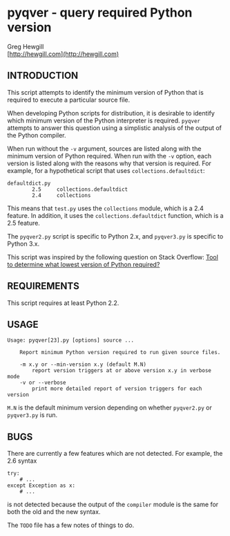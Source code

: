 # pyqver - query required Python version

Greg Hewgill  
[http://hewgill.com](http://hewgill.com)

## INTRODUCTION

This script attempts to identify the minimum version of Python that is required
to execute a particular source file.

When developing Python scripts for distribution, it is desirable to identify
which minimum version of the Python interpreter is required. `pyqver` attempts to
answer this question using a simplistic analysis of the output of the Python
compiler.

When run without the `-v` argument, sources are listed along with the minimum
version of Python required. When run with the `-v` option, each version is
listed along with the reasons why that version is required. For example, for
a hypothetical script that uses `collections.defaultdict`:

    defaultdict.py
            2.5     collections.defaultdict
            2.4     collections

This means that `test.py` uses the `collections` module, which is a 2.4
feature. In addition, it uses the `collections.defaultdict` function, which is
a 2.5 feature.

The `pyqver2.py` script is specific to Python 2.x, and `pyqver3.py` is specific
to Python 3.x.

This script was inspired by the following question on Stack Overflow:
[Tool to determine what lowest version of Python required?][1]

  [1]: http://stackoverflow.com/questions/804538/tool-to-determine-what-lowest-version-of-python-required

## REQUIREMENTS

This script requires at least Python 2.2.

## USAGE

    Usage: pyqver[23].py [options] source ...

        Report minimum Python version required to run given source files.

        -m x.y or --min-version x.y (default M.N)
            report version triggers at or above version x.y in verbose mode
        -v or --verbose
            print more detailed report of version triggers for each version

`M.N` is the default minimum version depending on whether `pyqver2.py` or
`pyqver3.py` is run.

## BUGS

There are currently a few features which are not detected. For example, the 2.6
syntax

    try:
        # ...
    except Exception as x:
        # ...

is not detected because the output of the `compiler` module is the same for
both the old and the new syntax.

The `TODO` file has a few notes of things to do.
